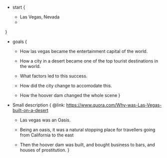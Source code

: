 * start {
  
  - Las Vegas, Nevada
  - 
}
* goals {
  - How las vegas became the entertainment capital of the world.
  - How a city in a desert became one of the top tourist destinations in the world.
  - What factors led to this success.
  - How did the city change to accomodate this.

  - How the hoover dam changed the whole scene
}

* Small description {
  @link: https://www.quora.com/Why-was-Las-Vegas-built-on-a-desert

  - Las vegas was an Oasis.
  - Being an oasis, it was a natural stopping place for travellers going
    from California to the east

  - Then the hoover dam was built, and bought business to bars, and houses of prostitution.
}